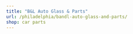 ```yaml
---
title: "B&L Auto Glass & Parts"
url: /philadelphia/bandl-auto-glass-and-parts/
shop: car parts
---
```

